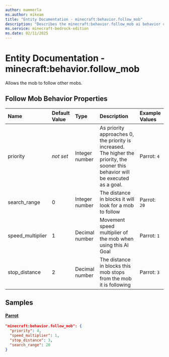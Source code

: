 ```yaml
---
author: mammerla
ms.author: mikeam
title: "Entity Documentation - minecraft:behavior.follow_mob"
description: "Describes the minecraft:behavior.follow_mob ai behavior component"
ms.service: minecraft-bedrock-edition
ms.date: 02/11/2025 
---
```


# Entity Documentation - minecraft:behavior.follow_mob

Allows the mob to follow other mobs.


## Follow Mob Behavior Properties

|Name       |Default Value |Type |Description |Example Values |
|:----------|:-------------|:----|:-----------|:------------- |
| priority | *not set* | Integer number | As priority approaches 0, the priority is increased. The higher the priority, the sooner this behavior will be executed as a goal. | Parrot: `4` | 
| search_range | 0 | Integer number | The distance in blocks it will look for a mob to follow | Parrot: `20` | 
| speed_multiplier | 1 | Decimal number | Movement speed multiplier of the mob when using this AI Goal | Parrot: `1` | 
| stop_distance | 2 | Decimal number | The distance in blocks this mob stops from the mob it is following | Parrot: `3` | 

## Samples

#### [Parrot](https://github.com/Mojang/bedrock-samples/tree/preview/behavior_pack/entities/parrot.json)


```json
"minecraft:behavior.follow_mob": {
  "priority": 4,
  "speed_multiplier": 1,
  "stop_distance": 3,
  "search_range": 20
}
```
